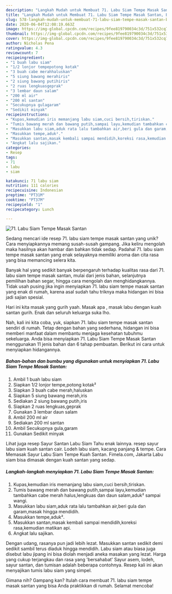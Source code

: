 ```yaml
---
description: "Langkah Mudah untuk Membuat 71. Labu Siam Tempe Masak Santan, Bikin Ngiler"
title: "Langkah Mudah untuk Membuat 71. Labu Siam Tempe Masak Santan, Bikin Ngiler"
slug: 578-langkah-mudah-untuk-membuat-71-labu-siam-tempe-masak-santan-bikin-ngiler
date: 2020-06-04T12:08:19.663Z
image: https://img-global.cpcdn.com/recipes/9fee819790034c3d/751x532cq70/71-labu-siam-tempe-masak-santan-foto-resep-utama.jpg
thumbnail: https://img-global.cpcdn.com/recipes/9fee819790034c3d/751x532cq70/71-labu-siam-tempe-masak-santan-foto-resep-utama.jpg
cover: https://img-global.cpcdn.com/recipes/9fee819790034c3d/751x532cq70/71-labu-siam-tempe-masak-santan-foto-resep-utama.jpg
author: Nicholas Pena
ratingvalue: 4.3
reviewcount: 7
recipeingredient:
- "1 buah labu siam"
- "1/2 lonjor tempepotong kotak"
- "3 buah cabe merahhaluskan"
- "5 siung bawang merahiris"
- "2 siung bawang putihiris"
- "2 ruas lengkuasgeprak"
- "3 lembar daun salam"
- "200 ml air"
- "200 ml santan"
- "Secukupnya gulagaram"
- "Sedikit minyak"
recipeinstructions:
- "Kupas,kemudian iris memanjang labu siam,cuci bersih,tiriskan."
- "Tumis bawang merah dan bawang putih,sampai layu,kemudian tambahkan cabe merah halus,lengkuas dan daun salam,aduk² sampai wangi."
- "Masukkan labu siam,aduk rata lalu tambahkan air,beri gula dan garam,masak hingga mendidih."
- "Masukkan tempe,aduk²."
- "Masukkan santan,masak kembali sampai mendidih,koreksi rasa,kemudian matikan api."
- "Angkat lalu sajikan."
categories:
- Resep
tags:
- 71
- labu
- siam

katakunci: 71 labu siam 
nutrition: 111 calories
recipecuisine: Indonesian
preptime: "PT31M"
cooktime: "PT37M"
recipeyield: "1"
recipecategory: Lunch

---
```



![71. Labu Siam Tempe Masak Santan](https://img-global.cpcdn.com/recipes/9fee819790034c3d/751x532cq70/71-labu-siam-tempe-masak-santan-foto-resep-utama.jpg)

Sedang mencari ide resep 71. labu siam tempe masak santan yang unik? Cara menyiapkannya memang susah-susah gampang. Jika keliru mengolah maka hasilnya akan hambar dan bahkan tidak sedap. Padahal 71. labu siam tempe masak santan yang enak selayaknya memiliki aroma dan cita rasa yang bisa memancing selera kita.

Banyak hal yang sedikit banyak berpengaruh terhadap kualitas rasa dari 71. labu siam tempe masak santan, mulai dari jenis bahan, selanjutnya pemilihan bahan segar, hingga cara mengolah dan menghidangkannya. Tidak usah pusing jika ingin menyiapkan 71. labu siam tempe masak santan yang enak di rumah, karena asal sudah tahu triknya maka hidangan ini bisa jadi sajian spesial.

Hari ini kita masak yang gurih yaah. Masak apa , masak labu dengan kuah santan gurih. Enak dan seluruh keluarga suka lho.


Nah, kali ini kita coba, yuk, siapkan 71. labu siam tempe masak santan sendiri di rumah. Tetap dengan bahan yang sederhana, hidangan ini bisa memberi manfaat dalam membantu menjaga kesehatan tubuhmu sekeluarga. Anda bisa menyiapkan 71. Labu Siam Tempe Masak Santan menggunakan 11 jenis bahan dan 6 tahap pembuatan. Berikut ini cara untuk menyiapkan hidangannya.

<!--inarticleads1-->

##### Bahan-bahan dan bumbu yang digunakan untuk menyiapkan 71. Labu Siam Tempe Masak Santan:

1. Ambil 1 buah labu siam
1. Siapkan 1/2 lonjor tempe,potong kotak²
1. Siapkan 3 buah cabe merah,haluskan
1. Siapkan 5 siung bawang merah,iris
1. Sediakan 2 siung bawang putih,iris
1. Siapkan 2 ruas lengkuas,geprak
1. Gunakan 3 lembar daun salam
1. Ambil 200 ml air
1. Sediakan 200 ml santan
1. Ambil Secukupnya gula,garam
1. Gunakan Sedikit minyak


Lihat juga resep Sayur Santan Labu Siam Tahu enak lainnya. resep sayur labu siam kuah santan cair. Lodeh labu siam, kacang panjang &amp; tempe. Cara Memasak Sayur Labu Siam Tempe Kuah Santan. Fimela.com, Jakarta Labu siam bisa dimasak dengan kuah santan yang sedap. 

<!--inarticleads2-->

##### Langkah-langkah menyiapkan 71. Labu Siam Tempe Masak Santan:

1. Kupas,kemudian iris memanjang labu siam,cuci bersih,tiriskan.
1. Tumis bawang merah dan bawang putih,sampai layu,kemudian tambahkan cabe merah halus,lengkuas dan daun salam,aduk² sampai wangi.
1. Masukkan labu siam,aduk rata lalu tambahkan air,beri gula dan garam,masak hingga mendidih.
1. Masukkan tempe,aduk².
1. Masukkan santan,masak kembali sampai mendidih,koreksi rasa,kemudian matikan api.
1. Angkat lalu sajikan.


Dengan udang, rasanya pun jadi lebih lezat. Masukkan santan sedikit demi sedikit sambil terus diaduk hingga mendidih. Labu siam atau biasa juga disebut labu jipang ini bisa diolah menjadi aneka masakan yang lezat. Harga yang cukup terjangkau dan rasa yang &#39;bersahabat&#39; Sayur asem, lodeh, sayur santan, dan tumisan adalah beberapa contohnya. Resep kali ini akan menyajikan tumis labu siam yang simpel. 

Gimana nih? Gampang kan? Itulah cara membuat 71. labu siam tempe masak santan yang bisa Anda praktikkan di rumah. Selamat mencoba!
